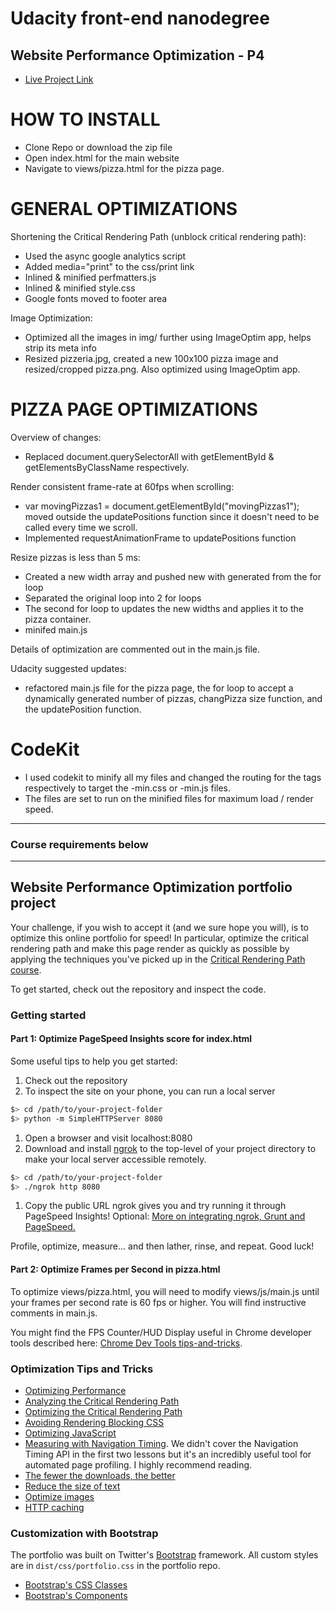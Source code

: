 # Udacity front-end nanodegree
## Website Performance Optimization - P4

* <a href="https://frontend-nanodegree-mobile-portfoli.netlify.com/" target="_blank">Live Project Link</a>


HOW TO INSTALL
==============
- Clone Repo or download the zip file
- Open index.html for the main website
- Navigate to views/pizza.html for the pizza page.

GENERAL OPTIMIZATIONS
=====================
Shortening the Critical Rendering Path (unblock critical rendering path):
- Used the async google analytics script
- Added media="print" to the css/print link
- Inlined & minified perfmatters.js
- Inlined & minified style.css
- Google fonts moved to footer area

Image Optimization:
- Optimized all the images in img/ further using ImageOptim app, helps strip its meta info
- Resized pizzeria.jpg, created a new 100x100 pizza image and resized/cropped pizza.png. Also optimized using ImageOptim app.

PIZZA PAGE OPTIMIZATIONS
========================
Overview of changes:
- Replaced document.querySelectorAll with getElementById & getElementsByClassName respectively.

Render consistent frame-rate at 60fps when scrolling:
- var movingPizzas1 = document.getElementById("movingPizzas1"); moved outside the updatePositions function since it doesn't need to be called every time we scroll.
- Implemented requestAnimationFrame to updatePositions function

Resize pizzas is less than 5 ms:
- Created a new width array and pushed new with generated from the for loop
- Separated the original loop into 2 for loops
- The second for loop to updates the new widths and applies it to the pizza container.
- minifed main.js

Details of optimization are commented out in the main.js file.

Udacity suggested updates:
- refactored main.js file for the pizza page, the for loop to accept a dynamically generated number of pizzas, changPizza size function, and the updatePosition function.

CodeKit
=======

- I used codekit to minify all my files and changed the routing for the tags respectively to target the -min.css or -min.js files.
- The files are set to run on the minified files for maximum load / render speed.

-----------------------------------------------------
### Course requirements below
-----------------------------------------------------

## Website Performance Optimization portfolio project

Your challenge, if you wish to accept it (and we sure hope you will), is to optimize this online portfolio for speed! In particular, optimize the critical rendering path and make this page render as quickly as possible by applying the techniques you've picked up in the [Critical Rendering Path course](https://www.udacity.com/course/ud884).

To get started, check out the repository and inspect the code.

### Getting started

#### Part 1: Optimize PageSpeed Insights score for index.html

Some useful tips to help you get started:

1. Check out the repository
1. To inspect the site on your phone, you can run a local server

  ```bash
  $> cd /path/to/your-project-folder
  $> python -m SimpleHTTPServer 8080
  ```

1. Open a browser and visit localhost:8080
1. Download and install [ngrok](https://ngrok.com/) to the top-level of your project directory to make your local server accessible remotely.

  ``` bash
  $> cd /path/to/your-project-folder
  $> ./ngrok http 8080
  ```

1. Copy the public URL ngrok gives you and try running it through PageSpeed Insights! Optional: [More on integrating ngrok, Grunt and PageSpeed.](http://www.jamescryer.com/2014/06/12/grunt-pagespeed-and-ngrok-locally-testing/)

Profile, optimize, measure... and then lather, rinse, and repeat. Good luck!

#### Part 2: Optimize Frames per Second in pizza.html

To optimize views/pizza.html, you will need to modify views/js/main.js until your frames per second rate is 60 fps or higher. You will find instructive comments in main.js.

You might find the FPS Counter/HUD Display useful in Chrome developer tools described here: [Chrome Dev Tools tips-and-tricks](https://developer.chrome.com/devtools/docs/tips-and-tricks).

### Optimization Tips and Tricks
* [Optimizing Performance](https://developers.google.com/web/fundamentals/performance/ "web performance")
* [Analyzing the Critical Rendering Path](https://developers.google.com/web/fundamentals/performance/critical-rendering-path/analyzing-crp.html "analyzing crp")
* [Optimizing the Critical Rendering Path](https://developers.google.com/web/fundamentals/performance/critical-rendering-path/optimizing-critical-rendering-path.html "optimize the crp!")
* [Avoiding Rendering Blocking CSS](https://developers.google.com/web/fundamentals/performance/critical-rendering-path/render-blocking-css.html "render blocking css")
* [Optimizing JavaScript](https://developers.google.com/web/fundamentals/performance/critical-rendering-path/adding-interactivity-with-javascript.html "javascript")
* [Measuring with Navigation Timing](https://developers.google.com/web/fundamentals/performance/critical-rendering-path/measure-crp.html "nav timing api"). We didn't cover the Navigation Timing API in the first two lessons but it's an incredibly useful tool for automated page profiling. I highly recommend reading.
* <a href="https://developers.google.com/web/fundamentals/performance/optimizing-content-efficiency/eliminate-downloads.html">The fewer the downloads, the better</a>
* <a href="https://developers.google.com/web/fundamentals/performance/optimizing-content-efficiency/optimize-encoding-and-transfer.html">Reduce the size of text</a>
* <a href="https://developers.google.com/web/fundamentals/performance/optimizing-content-efficiency/image-optimization.html">Optimize images</a>
* <a href="https://developers.google.com/web/fundamentals/performance/optimizing-content-efficiency/http-caching.html">HTTP caching</a>

### Customization with Bootstrap
The portfolio was built on Twitter's <a href="http://getbootstrap.com/">Bootstrap</a> framework. All custom styles are in `dist/css/portfolio.css` in the portfolio repo.

* <a href="http://getbootstrap.com/css/">Bootstrap's CSS Classes</a>
* <a href="http://getbootstrap.com/components/">Bootstrap's Components</a>
